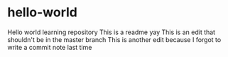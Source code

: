 # hello-world
Hello world learning repository
This is a readme yay
This is an edit that shouldn't be in the master branch
This is another edit because I forgot to write a commit note last time

